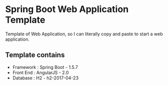 # Spring Boot Web Application Template
Template of Web Application, so I can literally copy and paste to start a web application.

## Template contains
* Framework : Spring Boot - 1.5.7
* Front End : AngularJS - 2.0
* Database : H2 - h2-2017-04-23


